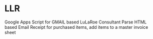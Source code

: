 # LLR
Google Apps Script for GMAIL based LuLaRoe Consultant
Parse HTML based Email Receipt for purchased items, add items to a master invoice sheet
